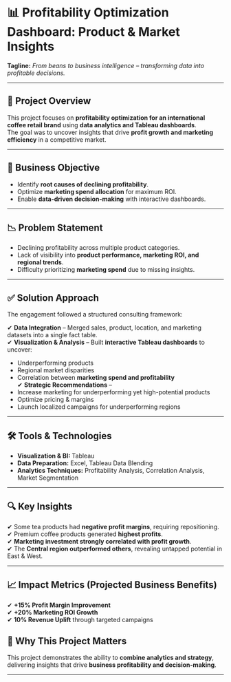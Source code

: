 # 📊 Profitability Optimization Dashboard: Product & Market Insights

**Tagline:** *From beans to business intelligence – transforming data into profitable decisions.*

---

## 📌 Project Overview
This project focuses on **profitability optimization for an international coffee retail brand** using **data analytics and Tableau dashboards**.  
The goal was to uncover insights that drive **profit growth and marketing efficiency** in a competitive market.

---

## 🎯 Business Objective
- Identify **root causes of declining profitability**.
- Optimize **marketing spend allocation** for maximum ROI.
- Enable **data-driven decision-making** with interactive dashboards.

---

## 📉 Problem Statement
- Declining profitability across multiple product categories.
- Lack of visibility into **product performance, marketing ROI, and regional trends**.
- Difficulty prioritizing **marketing spend** due to missing insights.

---

## ✅ Solution Approach
The engagement followed a structured consulting framework:

✔ **Data Integration** – Merged sales, product, location, and marketing datasets into a single fact table.  
✔ **Visualization & Analysis** – Built **interactive Tableau dashboards** to uncover:  
   - Underperforming products  
   - Regional market disparities  
   - Correlation between **marketing spend and profitability**  
✔ **Strategic Recommendations** –  
   - Increase marketing for underperforming yet high-potential products  
   - Optimize pricing & margins  
   - Launch localized campaigns for underperforming regions  

---

## 🛠 Tools & Technologies
- **Visualization & BI:** Tableau  
- **Data Preparation:** Excel, Tableau Data Blending  
- **Analytics Techniques:** Profitability Analysis, Correlation Analysis, Market Segmentation  

---

## 🔍 Key Insights
✔ Some tea products had **negative profit margins**, requiring repositioning.  
✔ Premium coffee products generated **highest profits**.  
✔ **Marketing investment strongly correlated with profit growth**.  
✔ The **Central region outperformed others**, revealing untapped potential in East & West.

---

## 📈 Impact Metrics (Projected Business Benefits)
✔ **+15% Profit Margin Improvement**  
✔ **+20% Marketing ROI Growth**  
✔ **10% Revenue Uplift** through targeted campaigns  

## 🚀 Why This Project Matters
This project demonstrates the ability to **combine analytics and strategy**, delivering insights that drive **business profitability and decision-making**.

---


